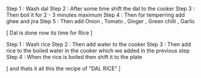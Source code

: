 Step 1 : Wash dal 
Step 2 : After some time shift the dal to the cooker
Step 3 : Then boil it for 2 - 3 minutes maximum
Step 4 : Then for temperring add ghee and jira
Step 5 : Then add Onion , Tomato , Ginger , Green chilli , Garlic

[ Dal is done now its time for Rice ]

Step 1 : Wash rice
Step 2 : Then add water to the cooker
Step 3 : Then add rice to the boiled water in the cooker which we added in the previous step
Step 4 : When the rice is boiled then shift it to the plate 

[ and thats it all this the recipe of "DAL RICE" ]